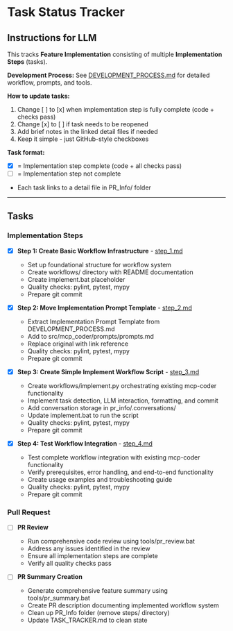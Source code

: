 # Task Status Tracker

## Instructions for LLM

This tracks **Feature Implementation** consisting of multiple **Implementation Steps** (tasks).

**Development Process:** See [DEVELOPMENT_PROCESS.md](./DEVELOPMENT_PROCESS.md) for detailed workflow, prompts, and tools.

**How to update tasks:**
1. Change [ ] to [x] when implementation step is fully complete (code + checks pass)
2. Change [x] to [ ] if task needs to be reopened
3. Add brief notes in the linked detail files if needed
4. Keep it simple - just GitHub-style checkboxes

**Task format:**
- [x] = Implementation step complete (code + all checks pass)
- [ ] = Implementation step not complete
- Each task links to a detail file in PR_Info/ folder

---

## Tasks

### Implementation Steps

- [x] **Step 1: Create Basic Workflow Infrastructure** - [step_1.md](./steps/step_1.md)
  - Set up foundational structure for workflow system
  - Create workflows/ directory with README documentation
  - Create implement.bat placeholder
  - Quality checks: pylint, pytest, mypy
  - Prepare git commit

- [x] **Step 2: Move Implementation Prompt Template** - [step_2.md](./steps/step_2.md)
  - Extract Implementation Prompt Template from DEVELOPMENT_PROCESS.md
  - Add to src/mcp_coder/prompts/prompts.md
  - Replace original with link reference
  - Quality checks: pylint, pytest, mypy
  - Prepare git commit

- [x] **Step 3: Create Simple Implement Workflow Script** - [step_3.md](./steps/step_3.md)
  - Create workflows/implement.py orchestrating existing mcp-coder functionality
  - Implement task detection, LLM interaction, formatting, and commit
  - Add conversation storage in pr_info/.conversations/
  - Update implement.bat to run the script
  - Quality checks: pylint, pytest, mypy
  - Prepare git commit

- [x] **Step 4: Test Workflow Integration** - [step_4.md](./steps/step_4.md)
  - Test complete workflow integration with existing mcp-coder functionality
  - Verify prerequisites, error handling, and end-to-end functionality
  - Create usage examples and troubleshooting guide
  - Quality checks: pylint, pytest, mypy
  - Prepare git commit

### Pull Request

- [ ] **PR Review**
  - Run comprehensive code review using tools/pr_review.bat
  - Address any issues identified in the review
  - Ensure all implementation steps are complete
  - Verify all quality checks pass

- [ ] **PR Summary Creation**
  - Generate comprehensive feature summary using tools/pr_summary.bat
  - Create PR description documenting implemented workflow system
  - Clean up PR_Info folder (remove steps/ directory)
  - Update TASK_TRACKER.md to clean state
